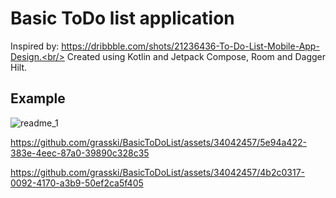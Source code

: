 # Basic ToDo list application
Inspired by: https://dribbble.com/shots/21236436-To-Do-List-Mobile-App-Design.<br/>
Created using Kotlin and Jetpack Compose, Room and Dagger Hilt.

## Example


![readme_1](https://github.com/grasski/BasicToDoList/assets/34042457/c31ff578-b019-4c6a-8d88-3c4b678f5352)


https://github.com/grasski/BasicToDoList/assets/34042457/5e94a422-383e-4eec-87a0-39890c328c35


https://github.com/grasski/BasicToDoList/assets/34042457/4b2c0317-0092-4170-a3b9-50ef2ca5f405

